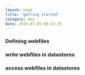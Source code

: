```yaml
---
layout: page
title: "getting started"
category: dev
date: 2015-07-05 09:23:25
---
```


### Defining webfiles

### write webfiles in datastores

### access webfiles in datastores

